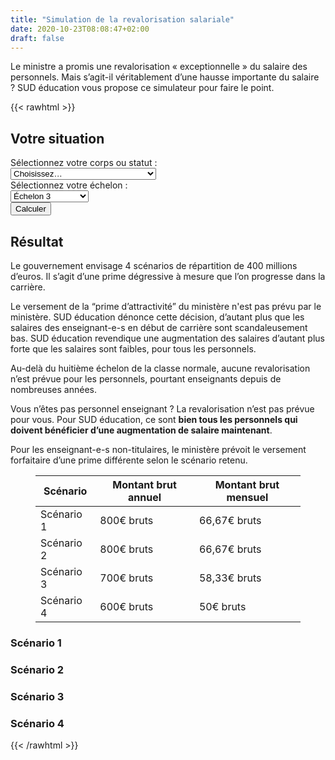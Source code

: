 ```yaml
---
title: "Simulation de la revalorisation salariale"
date: 2020-10-23T08:08:47+02:00
draft: false
---
```


Le ministre a promis une revalorisation « exceptionnelle » du salaire des personnels. Mais s’agit-il véritablement d’une hausse importante du salaire ? SUD éducation vous propose ce simulateur pour faire le point.

{{< rawhtml >}}


<script type="text/javascript" src="js/salaires.js"></script>
<link rel="stylesheet" type="text/css" href="css/resultat.css">

<h2>Votre situation</h2>

<div class="blocSelection">
    <label for="statut">Sélectionnez votre corps ou statut&nbsp;:</label>
        <div class="menuSelection">
            <select name="Corps" id="statut" onchange="afficheEchelon();">
				<option value="rien" selected>Choisissez…</option>
			    <option value="pe">Professeur⋅e des écoles</option>
			    <option value="certifie">Certifié⋅e, PLP, PEPS, CPE, PsyÉN</option>
			    <option value="contrat">Contractuel⋅le enseignant⋅e</option>
				<option value="agrege">Agrégé⋅e</option>
				<option value="autre">Autre</option>
			   </select>
        </div>
</div>

  
<div class="blocSelection" id="menuEchelon">
    <label for="echelon">Sélectionnez votre échelon&nbsp;:</label>
            <div class="menuSelection">
                <select name="echelon" id="echelon">
			    <option value="1">Échelon 1</option>
			    <option value="2">Échelon 2</option>
			    <option value="3" selected>Échelon 3</option>
			    <option value="4">Échelon 4</option>
			    <option value="5">Échelon 5</option>
			    <option value="6">Échelon 6</option>
			    <option value="7">Échelon 7</option>
			    <option value="8">Échelon 8</option>
			    <option value="9">Échelon 9 et plus</option>
			   </select>
            </div>
</div>

  

<div class="boutonCalcul" id="calcul">
    <input type="button" value="Calculer" onclick="calcul();" />
</div>

<div id="aAfficher">
<div id="resultat">
	<h2>Résultat</h2>
	<p>Le gouvernement envisage 4 scénarios de répartition de 400 millions d’euros. Il s’agit d’une prime dégressive à mesure que l’on progresse dans la carrière.</p>
</div>

<div id="debutCarriere">
	<p>Le versement de la “prime d’attractivité” du ministère n'est pas prévu par le ministère. SUD éducation dénonce cette décision, d’autant plus que les salaires des enseignant-e-s en début de carrière sont scandaleusement bas. SUD éducation revendique une augmentation des salaires d’autant plus forte que les salaires sont faibles, pour tous les personnels.</p>
</div>

<div id="echelonEleve">
	<p>Au-delà du huitième échelon de la classe normale, aucune revalorisation n’est prévue pour les personnels, pourtant enseignants depuis de nombreuses années.</p>
</div>

<div id="autre">
	<p>Vous n’êtes pas personnel enseignant&nbsp;? La revalorisation n’est pas prévue pour vous. Pour SUD éducation, ce sont <b>bien tous les personnels qui doivent bénéficier d’une augmentation de salaire maintenant</b>.</p>
</div>

<div id="contractuel">
	<p>Pour les enseignant-e-s non-titulaires, le ministère prévoit le versement forfaitaire d’une prime différente selon le scénario retenu.</p>
	<figure><table>
<thead>
<tr><th>Scénario</th><th>Montant brut annuel</th><th>Montant brut mensuel</th></tr></thead>
<tbody><tr><td>Scénario 1</td><td>800€ bruts</td><td>66,67€ bruts</td></tr><tr><td>Scénario 2</td><td>800€ bruts</td><td>66,67€ bruts</td></tr><tr><td>Scénario 3</td><td>700€ bruts</td><td>58,33€ bruts</td></tr><tr><td>Scénario 4</td><td>600€ bruts</td><td>50€ bruts</td></tr></tbody>
</table></figure>
</div>

<div id="scenarios">
	<h3>Scénario 1</h3>
	<p id="sc1">
	<p id="sc1inflation"></p>
	<h3>Scénario 2</h3>
	<p id="sc2">
	<p id="sc2inflation"></p>
	<h3>Scénario 3</h3>
	<p id="sc3">
	<p id="sc3inflation"></p>
	<h3>Scénario 4</h3>
	<p id="sc4">
	<p id="sc4inflation"></p>
</div>

</div>

{{< /rawhtml >}}
